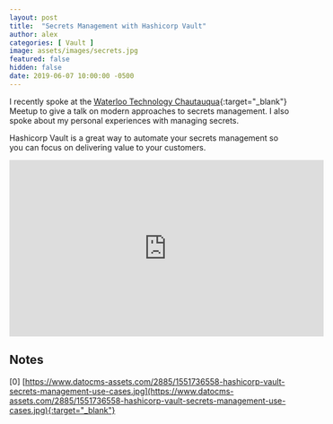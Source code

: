 ```yaml
---
layout: post
title:  "Secrets Management with Hashicorp Vault"
author: alex
categories: [ Vault ]
image: assets/images/secrets.jpg
featured: false
hidden: false
date: 2019-06-07 10:00:00 -0500
---
```


I recently spoke at the [Waterloo Technology Chautauqua](https://www.meetup.com/Waterloo-Technology-Chautauqua/){:target="_blank"} Meetup to give a talk on modern approaches to secrets management. I also spoke about my personal experiences with managing secrets.

Hashicorp Vault is a great way to automate your secrets management so you can focus on delivering value to your customers.

<center><iframe width="560" height="315" src="https://www.youtube.com/embed/6eKmDFN2Sb4" frameborder="0" allow="accelerometer; autoplay; encrypted-media; gyroscope; picture-in-picture" allowfullscreen></iframe></center>

## Notes

[0] [https://www.datocms-assets.com/2885/1551736558-hashicorp-vault-secrets-management-use-cases.jpg](https://www.datocms-assets.com/2885/1551736558-hashicorp-vault-secrets-management-use-cases.jpg){:target="_blank"}

